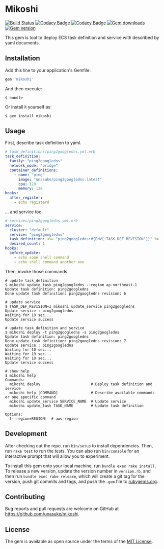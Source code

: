 # Mikoshi
[![Build Status](https://travis-ci.org/unasuke/mikoshi.svg?branch=master)](https://travis-ci.org/unasuke/mikoshi)
[![Codacy Badge](https://api.codacy.com/project/badge/Coverage/71ceb38e09ab4a319e54a2964725f16a)](https://www.codacy.com/app/unasuke/mikoshi?utm_source=github.com&utm_medium=referral&utm_content=unasuke/mikoshi&utm_campaign=Badge_Coverage)
[![Codacy Badge](https://api.codacy.com/project/badge/Grade/71ceb38e09ab4a319e54a2964725f16a)](https://www.codacy.com/app/unasuke/mikoshi?utm_source=github.com&amp;utm_medium=referral&amp;utm_content=unasuke/mikoshi&amp;utm_campaign=Badge_Grade)
[![Gem downloads](https://img.shields.io/gem/dtv/mikoshi.svg)]()
[![Gem version](https://img.shields.io/gem/v/mikoshi.svg)]()

This gem is tool to deploy ECS task definition and service with described by yaml documents.

## Installation

Add this line to your application's Gemfile:

```ruby
gem 'mikoshi'
```

And then execute:

    $ bundle

Or install it yourself as:

    $ gem install mikoshi

## Usage
First, describe task definition to yaml.

```yaml
# task_definitions/ping2googledns.yml.erb
task_definition:
  family: "ping2googledns"
  network_mode: "bridge"
  container_definitions:
    - name: "ping"
      image: "unasuke/ping2googledns:latest"
      cpu: 128
      memory: 128
hooks:
  after_register:
    - echo registerd
```

... and service too.

```yaml
# services/ping2googledns.yml.erb
service:
  cluster: "default"
  service: "ping2googledns"
  task_definition: <%= "ping2googledns:#{ENV['TASK_DEF_REVISION']}" %>
  desired_count: 1
hooks:
  before_update:
    - echo some shell command
    - echo shell command another one
```

Then, invoke those commands.

```shell
# update task_definition
$ mikoshi update_task ping2googledns --region ap-northeast-1
Update task definition: ping2googledns
Done update task definition: ping2googledns revision: 6

# update service
$ TASK_DEF_REVISION=3 mikoshi update_service ping2googledns
Update service : ping2googledns
Waiting for 10 sec...
Update service success

# update task_definition and service
$ mikoshi deploy -t ping2googledns -s ping2googledns
Update task definition: ping2googledns
Done update task definition: ping2googledns revision: 7
Update service : ping2googledns
Waiting for 10 sec...
Waiting for 10 sec...
Waiting for 10 sec...
Update service success

# show help
$ mikoshi help
Commands:
  mikoshi deploy                       # Deploy task definition and service
  mikoshi help [COMMAND]               # Describe available commands or one specific command
  mikoshi update_service SERVICE_NAME  # Update service
  mikoshi update_task TASK_NAME        # Update task definition

Options:
  [--region=REGION]  # aws region

```

## Development

After checking out the repo, run `bin/setup` to install dependencies. Then, run `rake test` to run the tests. You can also run `bin/console` for an interactive prompt that will allow you to experiment.

To install this gem onto your local machine, run `bundle exec rake install`. To release a new version, update the version number in `version.rb`, and then run `bundle exec rake release`, which will create a git tag for the version, push git commits and tags, and push the `.gem` file to [rubygems.org](https://rubygems.org).

## Contributing

Bug reports and pull requests are welcome on GitHub at https://github.com/unasuke/mikoshi.


## License

The gem is available as open source under the terms of the [MIT License](http://opensource.org/licenses/MIT).

